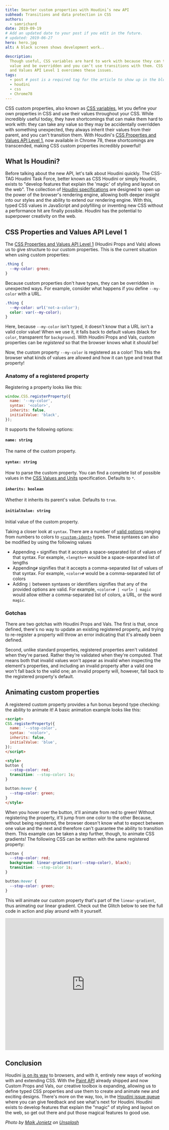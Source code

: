 ```yaml
---
title: Smarter custom properties with Houdini’s new API
subhead: Transitions and data protection in CSS
authors:
  - samrichard
date: 2019-09-19
# Add an updated date to your post if you edit in the future.
# updated: 2019-06-27
hero: hero.jpg
alt: A black screen shows development work..

description:
  Though useful, CSS variables are hard to work with because they can take any
  value and be overridden and you can’t use transitions with them. CSS Properties
  and Values API Level 1 overcomes these issues.
tags:
  - post # post is a required tag for the article to show up in the blog.
  - houdini
  - css
  - Chrome78
---
```


CSS custom properties, also known as [CSS
variables](https://developers.google.com/web/updates/2016/02/css-variables-why-should-you-care),
let you define your own properties in CSS and use their values throughout your
CSS. While incredibly useful today, they have shortcomings that can make them
hard to work with: they can take any value so they may be accidentally
overridden with something unexpected, they always inherit their values from
their parent, and you can't transition them. With Houdini's [CSS Properties and
Values API Level 1](https://drafts.css-houdini.org/css-properties-values-api/),
now available in Chrome 78, these shortcomings are transcended, making CSS
custom properties incredibly powerful!

## What Is Houdini?

Before talking about the new API, let's talk about Houdini quickly. The CSS-TAG
Houdini Task Force, better known as CSS Houdini or simply Houdini, exists to
"develop features that explain the 'magic' of styling and layout on the web".
The collection of [Houdini specifications](https://drafts.css-houdini.org/) are
designed to open up the power of the browser's rendering engine, allowing both
deeper insight into our styles and the ability to extend our rendering engine.
With this, typed CSS values in JavaScript and polyfilling or inventing new CSS
without a performance hit are finally possible. Houdini has the potential to
superpower creativity on the web.

## CSS Properties and Values API Level 1

The [CSS Properties and Values API Level
1](https://drafts.css-houdini.org/css-properties-values-api/) (Houdini Props and
Vals) allows us to give structure to our custom properties. This is the current
situation when using custom properties:

```css
.thing {
  --my-color: green;
}
```

Because custom properties don't have types, they can be overridden in unexpected
ways. For example, consider what happens if you define `--my-color` with a URL.

```css
.thing {
  --my-color: url('not-a-color');
  color: var(--my-color);
}
```

Here, because `--my-color` isn't typed, it doesn't know that a URL isn't a valid
color value! When we use it, it falls back to default values (black for `color`,
transparent for `background`). With Houdini Props and Vals, custom properties can
be _registered_ so that the browser knows what it _should_ be!

Now, the custom property `--my-color` is registered as a color! This tells the
browser what kinds of values are allowed and how it can type and treat that
property!

### Anatomy of a registered property

Registering a property looks like this:

```js
window.CSS.registerProperty({
  name: '--my-color',
  syntax: '<color>',
  inherits: false,
  initialValue: 'black',
});
```

It supports the following options:

#### `name: string`
The name of the custom property.

#### `syntax: string`
How to parse the custom property. You can find a complete list of possible values in the <a href="https://drafts.csswg.org/css-values-3/">CSS Values and Units</a> specification. Defaults to <code>*</code>.

#### `inherits: boolean`
Whether it inherits its parent's value. Defaults to <code>true</code>.

#### `initialValue: string`
Initial value of the custom property.

Taking a closer look at `syntax`. There are a number of [valid
options](https://drafts.css-houdini.org/css-properties-values-api/#supported-names)
ranging from numbers to colors to
[`<custom-ident>`](https://developer.mozilla.org/en-US/docs/Web/CSS/custom-ident)
types. These syntaxes can also be modified by using the following values

* Appending `+` signifies that it accepts a space-separated list of values of
  that syntax. For example,  `<length>+` would be a space-separated list of
  lengths
* Appending`#` signifies that it accepts a comma-separated list of values of
  that syntax. For example,  `<color>#` would be a comma-separated list of
  colors
* Adding `|` between syntaxes or identifiers signifies that any of the provided
  options are valid. For example, `<color># | <url> | magic` would allow either
  a comma-separated list of colors, a URL, or the word `magic`.

### Gotchas

There are two gotchas with Houdini Props and Vals. The first is that, once
defined, there's no way to update an existing registered property, and trying to
re-register a property will throw an error indicating that it's already been
defined.

Second, unlike standard properties, registered properties aren't validated when
they're parsed. Rather they're validated when they're computed. That means both
that invalid values won't appear as invalid when inspecting the element's
properties, and including an invalid property after a valid one won't fall back
to the valid one; an invalid property will, however, fall back to the registered
property's default.

## Animating custom properties

A registered custom property provides a fun bonus beyond type checking: the
ability to animate it! A basic animation example looks like this:

```html
<script>
CSS.registerProperty({
  name: '--stop-color',
  syntax: '<color>',
  inherits: false,
  initialValue: 'blue',
});
</script>

<style>
button {
  --stop-color: red;
  transition: --stop-color: 1s;
}

button:hover {
  --stop-color: green;
}
</style>
```

When you hover over the button, it'll animate from red to green! Without
registering the property, it'll jump from one color to the other Because,
without being registered, the browser doesn't know what to expect between one
value and the next and therefore can't guarantee the ability to transition them.
This example can be taken a step further, though, to animate CSS gradients! The
following CSS can be written with the same registered property:

```css
button {
  --stop-color: red;
  background: linear-gradient(var(--stop-color), black);
  transition: --stop-color 1s;
}

button:hover {
  --stop-color: green;
}
```

This will animate our custom property that's part of the `linear-gradient`, thus
animating our linear gradient. Check out the Glitch below to see the full code
in action and play around with it yourself.

<!-- Copy and Paste Me -->
<div class="glitch-embed-wrap" style="height: 420px; width: 100%;">
  <iframe
    allow="geolocation; microphone; camera; midi; vr; encrypted-media"
    src="https://glitch.com/embed/#!/embed/houdini-props-and-vals?path=style.css&previewSize=40&attributionHidden=true"
    alt="houdini-props-and-vals on Glitch"
    style="height: 100%; width: 100%; border: 0;">
  </iframe>
</div>

## Conclusion

Houdini [is on its way](http://ishoudinireadyyet.com/) to browsers, and with it,
entirely new ways of working with and extending CSS. With the [Paint
API](https://developers.google.com/web/updates/2018/01/paintapi) already shipped
and now Custom Props and Vals, our creative toolbox is expanding, allowing us to
define typed CSS properties and use them to create and animate new and exciting
designs. There's more on the way, too, in the [Houdini issue
queue](https://github.com/w3c/css-houdini-drafts/issues) where you can give
feedback and see what's next for Houdini. Houdini exists to develop features
that explain the "magic" of styling and layout on the web, so get out there and
put those magical features to good use.

<!--lint disable no-literal-urls-->
_Photo by
[Maik Jonietz](https://unsplash.com/@der_maik_?utm_source=unsplash&utm_medium=referral&utm_content=creditCopyText)
on
[Unsplash](https://unsplash.com/search/photos/code?utm_source=unsplash&utm_medium=referral&utm_content=creditCopyText)_
